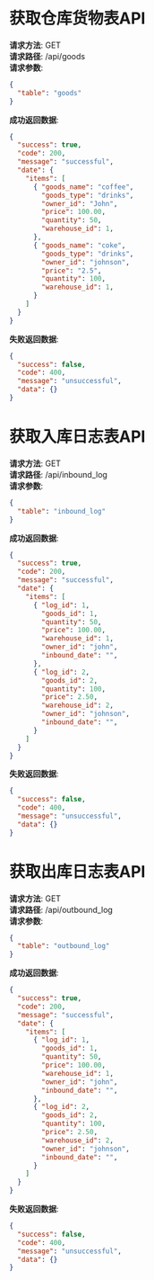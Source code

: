 # 获取仓库货物表API
**请求方法**: GET  
**请求路径**: /api/goods  
**请求参数**:
```json
{
  "table": "goods"
}
```

**成功返回数据**:
```json
{
  "success": true,
  "code": 200,
  "message": "successful",
  "date": {
    "items": [
      { "goods_name": "coffee",
        "goods_type": "drinks",
        "owner_id": "John",
        "price": 100.00,
        "quantity": 50, 
        "warehouse_id": 1,
      },
      { "goods_name": "coke",
        "goods_type": "drinks",
        "owner_id": "johnson",
        "price": "2.5",
        "quantity": 100, 
        "warehouse_id": 1,
      }
    ]
  }
}
```

**失败返回数据**:
```json
{
  "success": false,
  "code": 400,
  "message": "unsuccessful",
  "data": {}
}
```

# 获取入库日志表API
**请求方法**: GET  
**请求路径**: /api/inbound_log  
**请求参数**:
```json
{
  "table": "inbound_log"
}
```

**成功返回数据**:
```json
{
  "success": true,
  "code": 200,
  "message": "successful",
  "date": {
    "items": [
      { "log_id": 1,
        "goods_id": 1,
        "quantity": 50,
        "price": 100.00,
        "warehouse_id": 1,
        "owner_id": "john",
        "inbound_date": "",
      },
      { "log_id": 2,
        "goods_id": 2,
        "quantity": 100,
        "price": 2.50,
        "warehouse_id": 2,
        "owner_id": "johnson",
        "inbound_date": "",
      }
    ]
  }
}
```

**失败返回数据**:
```json
{
  "success": false,
  "code": 400,
  "message": "unsuccessful",
  "data": {}
}
```

# 获取出库日志表API
**请求方法**: GET  
**请求路径**: /api/outbound_log   
**请求参数**:
```json
{
  "table": "outbound_log"
}
```

**成功返回数据**:
```json
{
  "success": true,
  "code": 200,
  "message": "successful",
  "date": {
    "items": [
      { "log_id": 1,
        "goods_id": 1,
        "quantity": 50,
        "price": 100.00,
        "warehouse_id": 1,
        "owner_id": "john",
        "inbound_date": "",
      },
      { "log_id": 2,
        "goods_id": 2,
        "quantity": 100,
        "price": 2.50,
        "warehouse_id": 2,
        "owner_id": "johnson",
        "inbound_date": "",
      }
    ]
  }
}
```

**失败返回数据**:
```json
{
  "success": false,
  "code": 400,
  "message": "unsuccessful",
  "data": {}
}
```